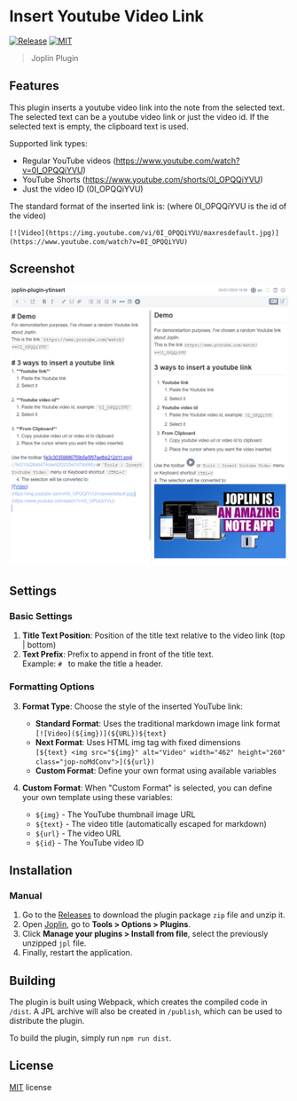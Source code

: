 # Insert Youtube Video Link

[![Release](https://img.shields.io/github/v/release/badabing2005/joplin-plugin-ytinsert?style=flat-square)](https://github.com/badabing2005/joplin-plugin-ytinsert/releases/latest) [![MIT](https://img.shields.io/github/license/badabing2005/joplin-plugin-ytinsert?style=flat-square)](/LICENSE)

> Joplin Plugin

## Features

This plugin inserts a youtube video link into the note from the selected text.
The selected text can be a youtube video link or just the video id.
If the selected text is empty, the clipboard text is used.

Supported link types:
- Regular YouTube videos (https://www.youtube.com/watch?v=0I_OPQQiYVU)
- YouTube Shorts (https://www.youtube.com/shorts/0I_OPQQiYVU)
- Just the video ID (0I_OPQQiYVU)

The standard format of the inserted link is: (where 0I_OPQQiYVU is the id of the video)

```text
[![Video](https://img.youtube.com/vi/0I_OPQQiYVU/maxresdefault.jpg)](https://www.youtube.com/watch?v=0I_OPQQiYVU)
```

## Screenshot

![Screenshot](/screenshot.png)

## Settings

### Basic Settings

1. **Title Text Position**: Position of the title text relative to the video link (top | bottom)
2. **Text Prefix**: Prefix to append in front of the title text.  
   Example: `# ` to make the title a header.

### Formatting Options

3. **Format Type**: Choose the style of the inserted YouTube link:
   - **Standard Format**: Uses the traditional markdown image link format  
        `[![Video](${img})](${URL})${text}`
   - **Next Format**: Uses HTML img tag with fixed dimensions  
        `[${text} <img src="${img}" alt="Video" width="462" height="260" class="jop-noMdConv">](${url})`
   - **Custom Format**: Define your own format using available variables

4. **Custom Format**: When "Custom Format" is selected, you can define your own template using these variables:
   - `${img}` - The YouTube thumbnail image URL
   - `${text}` - The video title (automatically escaped for markdown)
   - `${url}` - The video URL
   - `${id}` - The YouTube video ID

## Installation

### Manual

1. Go to the [Releases](https://github.com/badabing2005/joplin-plugin-ytinsert/releases/latest) to download the plugin package `zip` file and unzip it.
2. Open [Joplin](https://joplinapp.org/), go to **Tools > Options > Plugins**.
3. Click **Manage your plugins > Install from file**, select the previously unzipped `jpl` file.
4. Finally, restart the application.

## Building

The plugin is built using Webpack, which creates the compiled code in `/dist`. A JPL archive will also be created in `/publish`, which can be used to distribute the plugin.

To build the plugin, simply run `npm run dist`.

## License

[MIT](./LICENSE) license

